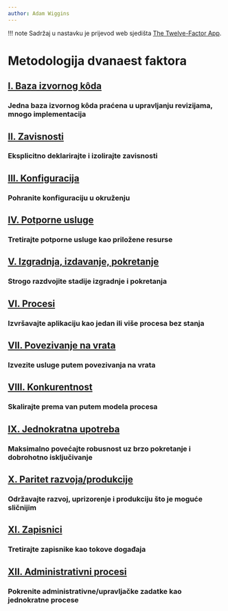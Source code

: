 ```yaml
---
author: Adam Wiggins
---
```


!!! note
    Sadržaj u nastavku je prijevod web sjedišta [The Twelve-Factor App](https://12factor.net/).

Metodologija dvanaest faktora
=============================

## [I. Baza izvornog kôda](codebase.md)
### Jedna baza izvornog kôda praćena u upravljanju revizijama, mnogo implementacija

## [II. Zavisnosti](dependencies.md)
### Eksplicitno deklarirajte i izolirajte zavisnosti

## [III. Konfiguracija](config.md)
### Pohranite konfiguraciju u okruženju

## [IV. Potporne usluge](backing-services.md)
### Tretirajte potporne usluge kao priložene resurse

## [V. Izgradnja, izdavanje, pokretanje](build-release-run.md)
### Strogo razdvojite stadije izgradnje i pokretanja

## [VI. Procesi](processes.md)
### Izvršavajte aplikaciju kao jedan ili više procesa bez stanja

## [VII. Povezivanje na vrata](port-binding.md)
### Izvezite usluge putem povezivanja na vrata

## [VIII. Konkurentnost](concurrency.md)
### Skalirajte prema van putem modela procesa

## [IX. Jednokratna upotreba](disposability.md)
### Maksimalno povećajte robusnost uz brzo pokretanje i dobrohotno isključivanje

## [X. Paritet razvoja/produkcije](dev-prod-parity.md)
### Održavajte razvoj, uprizorenje i produkciju što je moguće sličnijim

## [XI. Zapisnici](logs.md)
### Tretirajte zapisnike kao tokove događaja

## [XII. Administrativni procesi](admin-processes.md)
### Pokrenite administrativne/upravljačke zadatke kao jednokratne procese
